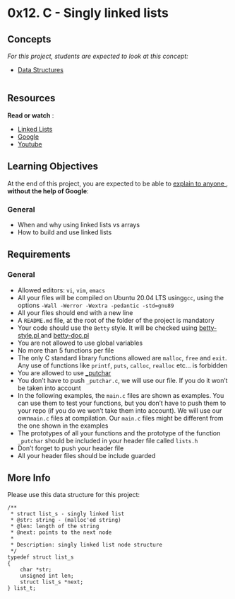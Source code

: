 <h1>
    0x12. C - Singly linked lists
</h1>
<div>
    <h2>
        Concepts
    </h2>
    <div>
        <div>
            <p>
                <em>
                    For this project, students are expected to look at this
                    concept:
                </em>
            </p>
            <ul>
                <li>
                    <a href="https://intranet.hbtn.io/concepts/120">
                        Data Structures
                    </a>
                </li>
            </ul>
        </div>
    </div>
    <p>
        <img
            src="https://s3.amazonaws.com/intranet-projects-files/holbertonschool-low_level_programming/229/giphy-3.gif"
            alt=""
        />
    </p>
    <div id="project-description">
        <h2>
            Resources
        </h2>
        <p>
            <strong>Read or watch</strong>
            :
        </p>
        <ul>
            <li>
                <a
                    href="https://intranet.hbtn.io/rltoken/2WOe5XO84Puxd4Y1FUJwVQ"
                    title="Linked Lists"
                    target="_blank"
                >
                    Linked Lists
                </a>
            </li>
            <li>
                <a
                    href="https://intranet.hbtn.io/rltoken/jiyCC9L1Axkl_nEmuh4j3w"
                    title="Google"
                    target="_blank"
                >
                    Google
                </a>
            </li>
            <li>
                <a
                    href="https://intranet.hbtn.io/rltoken/DcEVPdONWy2p1x8XPH53Uw"
                    title="Youtube"
                    target="_blank"
                >
                    Youtube
                </a>
            </li>
        </ul>
        <h2>
            Learning Objectives
        </h2>
        <p>
            At the end of this project, you are expected to be able to
            <a
                href="https://intranet.hbtn.io/rltoken/3Nj_wUvnBJD6wSUyHGt6qw"
                title="explain to anyone"
                target="_blank"
            >
                explain to anyone
            </a>
            , <strong>without the help of Google</strong>:
        </p>
        <h3>
            General
        </h3>
        <ul>
            <li>
                When and why using linked lists vs arrays
            </li>
            <li>
                How to build and use linked lists
            </li>
        </ul>
        <h2>
            Requirements
        </h2>
        <h3>
            General
        </h3>
        <ul>
            <li>
Allowed editors: <code>vi</code>, <code>vim</code>,                <code>emacs</code>
            </li>
            <li>
All your files will be compiled on Ubuntu 20.04 LTS using<code>gcc</code>, using the options                <code>-Wall -Werror -Wextra -pedantic -std=gnu89</code>
            </li>
            <li>
                All your files should end with a new line
            </li>
            <li>
                A <code>README.md</code> file, at the root of the folder of the
                project is mandatory
            </li>
            <li>
                Your code should use the <code>Betty</code> style. It will be
                checked using
                <a
                    href="https://github.com/holbertonschool/Betty/blob/master/betty-style.pl"
                    title="betty-style.pl"
                    target="_blank"
                >
                    betty-style.pl
                </a>
                and
                <a
                    href="https://github.com/holbertonschool/Betty/blob/master/betty-doc.pl"
                    title="betty-doc.pl"
                    target="_blank"
                >
                    betty-doc.pl
                </a>
            </li>
            <li>
                You are not allowed to use global variables
            </li>
            <li>
                No more than 5 functions per file
            </li>
            <li>
The only C standard library functions allowed are                <code>malloc</code>, <code>free</code> and <code>exit</code>.
Any use of functions like <code>printf</code>,                <code>puts</code>, <code>calloc</code>, <code>realloc</code>
                etc… is forbidden
            </li>
            <li>
                You are allowed to use
                <a
                    href="https://github.com/holbertonschool/_putchar.c/blob/master/_putchar.c"
                    title="_putchar"
                    target="_blank"
                >
                    _putchar
                </a>
            </li>
            <li>
                You don’t have to push <code>_putchar.c</code>, we will use our
                file. If you do it won’t be taken into account
            </li>
            <li>
                In the following examples, the <code>main.c</code> files are
                shown as examples. You can use them to test your functions, but
                you don’t have to push them to your repo (if you do we won’t
take them into account). We will use our own<code>main.c</code> files at compilation. Our                <code>main.c</code> files might be different from the one shown
                in the examples
            </li>
            <li>
                The prototypes of all your functions and the prototype of the
                function <code>_putchar</code> should be included in your
                header file called <code>lists.h</code>
            </li>
            <li>
                Don’t forget to push your header file
            </li>
            <li>
                All your header files should be include guarded
            </li>
        </ul>
        <h2>
            More Info
        </h2>
        <p>
            Please use this data structure for this project:
        </p>
        <pre><code>/**
 * struct list_s - singly linked list
 * @str: string - (malloc'ed string)
 * @len: length of the string
 * @next: points to the next node
 *
 * Description: singly linked list node structure
 */
typedef struct list_s
{
    char *str;
    unsigned int len;
    struct list_s *next;
} list_t;
</code></pre>
    </div>
</div>

